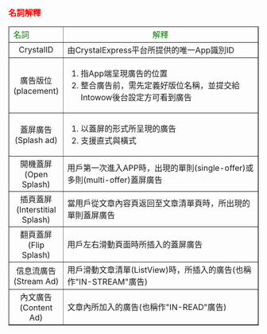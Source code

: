 ﻿﻿<h3 id='before' style='color:red'>名詞解釋</h3>

<table border="1">
	<thead>
		<tr>
			<td style='color:green'>名詞</td><td align="center" style='color:green;width:500px'>解釋</td>
		</tr>
	</thead>
	<tbody>
		<tr>
			<td align="center">CrystalID</td><td>由CrystalExpress平台所提供的唯一App識別ID</td>
		</tr>
		<tr>
			<td align="center">廣告版位(placement)</td><td>
				<ol>
	  				<li>指App端呈現廣告的位置</li>
	  				<li>整合廣告前，需先定義好版位名稱，並提交給Intowow後台設定方可看到廣告</li>
	  			</ol>
	  		</td>
		</tr>
		<tr>
			<td align="center">蓋屏廣告(Splash ad)</td><td>
				<ol>
	  				<li>以蓋屏的形式所呈現的廣告</li>
	  				<li>支援直式與橫式</li>
	  			</ol>
  			</td>
		</tr>
		<tr>
			<td align="center">開機蓋屏(Open Splash)</td><td>用戶第一次進入APP時，出現的單則(single-offer)或多則(multi-offer)蓋屏廣告</td>
		</tr>
		<tr>
			<td align="center">插頁蓋屏(Interstitial Splash)</td><td>當用戶從文章內容頁返回至文章清單頁時，所出現的單則蓋屏廣告</td>
		</tr>
		<tr>
			<td align="center">翻頁蓋屏(Flip Splash)</td><td>用戶左右滑動頁面時所插入的蓋屏廣告</td>
		</tr>
		<tr>
			<td align="center">信息流廣告(Stream Ad)</td><td>用戶滑動文章清單(ListView)時，所插入的廣告(也稱作"IN-STREAM"廣告)</td>
		</tr>
		<tr>
			<td align="center">內文廣告(Content Ad)</td><td>文章內所加入的廣告(也稱作"IN-READ"廣告)</td>
		</tr>
	</tbody>
</table>
